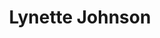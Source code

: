 ---
layout: default
title: "Lynette Johnson"
job_title: "Sales Representative"
email: ljohnson@pettingzooplush.com
category: "staff"
portrait: "http://placehold.it/300x200"
---